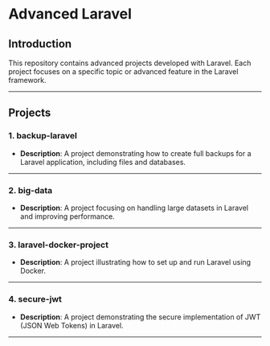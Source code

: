 # Advanced Laravel

## Introduction
This repository contains advanced projects developed with Laravel. Each project focuses on a specific topic or advanced feature in the Laravel framework.

---

## Projects

### 1. **backup-laravel**
   - **Description**: A project demonstrating how to create full backups for a Laravel application, including files and databases.

---

### 2. **big-data**
   - **Description**: A project focusing on handling large datasets in Laravel and improving performance.

---

### 3. **laravel-docker-project**
   - **Description**: A project illustrating how to set up and run Laravel using Docker.

---

### 4. **secure-jwt**
   - **Description**: A project demonstrating the secure implementation of JWT (JSON Web Tokens) in Laravel.

---
